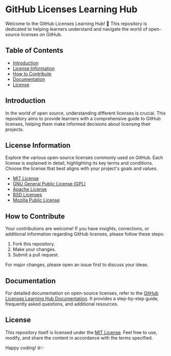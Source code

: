 # GitHub Licenses Learning Hub

Welcome to the GitHub Licenses Learning Hub! 🚀 This repository is dedicated to helping learners understand and navigate the world of open-source licenses on GitHub.

## Table of Contents

- [Introduction](#introduction)
- [License Information](#license-information)
- [How to Contribute](#how-to-contribute)
- [Documentation](#documentation)
- [License](#license)

## Introduction

In the world of open source, understanding different licenses is crucial. This repository aims to provide learners with a comprehensive guide to GitHub licenses, helping them make informed decisions about licensing their projects.

## License Information

Explore the various open-source licenses commonly used on GitHub. Each license is explained in detail, highlighting its key terms and conditions. Choose the license that best aligns with your project's goals and values.

- [MIT License](./licenses/MIT.md)
- [GNU General Public License (GPL)](./licenses/GPL.md)
- [Apache License](./licenses/Apache.md)
- [BSD Licenses](./licenses/BSD.md)
- [Mozilla Public License](./licenses/Mozilla.md)

## How to Contribute

Your contributions are welcome! If you have insights, corrections, or additional information regarding GitHub licenses, please follow these steps:

1. Fork this repository.
2. Make your changes.
3. Submit a pull request.

For major changes, please open an issue first to discuss your ideas.

## Documentation

For detailed documentation on open-source licenses, refer to the [GitHub Licenses Learning Hub Documentation](./docs/index.md). It provides a step-by-step guide, frequently asked questions, and additional resources.

## License

This repository itself is licensed under the [MIT License](./LICENSE.md). Feel free to use, modify, and share the content in accordance with the terms specified.

Happy coding! 🌐✨
